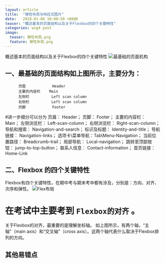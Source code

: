 ```yaml
---
layout: article
title:  "弹性布局与响应式图片"
date:   2018-01-06 10:00:50 +0800
teaser: "概述基本的页面结构以及关于Flexbox的四个关键特性"
categories: wsg4 post
image:
  teaser: 弹性布局.png
  feature: 弹性布局.png
---
```


概述基本的页面结构以及关于Flexbox的四个关键特性
![最基础的页面机构](https://github.com/929384921/9293849212.github.io/blob/master/i/%E5%9F%BA%E7%A1%80%E7%9A%84%E9%A1%B5%E9%9D%A2%E5%B8%83%E5%B1%80.png?raw=true)

## 一、最基础的页面结构如上图所示，主要分为：
          页眉            Header
          主要的内容栏    Main
          左侧栏          Left scan column
          右侧栏          Left scan column
          页脚            Footer

#进一步细分可以分为
    页眉：           Header；
	页脚：           Footer；
    主要的内容栏：   Main；
    左侧浏览栏：     Left-scan-column；
	右侧浏览栏：     Right-scan-column；
    导航和搜索：     Navigation-and-search；
    标识及标题：     Identity-and-title；
    导航链接：       Navigation-links；
    选项卡\菜单导航：Tab\Menu-Navigation；
    当前位置路径：   Breadcrumb-trail；
    局部导航：       Local-navigation；
    跳转至顶部按钮： jump-to-top-button；
    联系人信息：     Contact-information；
    首页链接：       Home-Link

##  二、Flexbox 的四个关键特性

Flexbox有四个关键特性，在期中考与期末考中都有涉及，分别是：方向、对齐、次序和弹性。
![Flex布局](https://www.w3cplus.com/sites/default/files/blogs/2015/1504/flexbox.png)

# 在考试中主要考到 `Flexbox的对齐`  。

关于Flexbox的对齐，最重要的是理解坐标轴。
如上图所示，有两个轴，“主轴”（main axis）和“交叉轴”（cross axis）。这两个轴代表什么取决于Flexbox排列的方向。



## 其他易错点